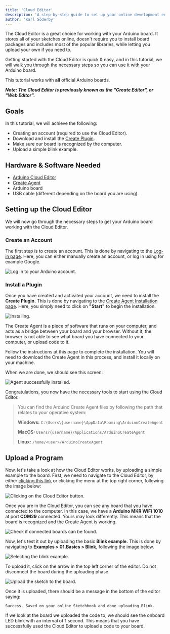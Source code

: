 ```yaml
---
title: 'Cloud Editor'
description: 'A step-by-step guide to set up your online development environment.'
author: 'Karl Söderby'
---
```



The Cloud Editor is a great choice for working with your Arduino board. It stores all of your sketches online, doesn't require you to install board packages and includes most of the popular libraries, while letting you upload your own if you need to.

Getting started with the Cloud Editor is quick & easy, and in this tutorial, we will walk you through the necessary steps so you can use it with your Arduino board.

This tutorial works with **all** official Arduino boards.

***Note: The Cloud Editor is previously known as the "Create Editor", or "Web Editor".***

## Goals

In this tutorial, we will achieve the following:

- Creating an account (required to use the Cloud Editor).
- Download and install the [Create Plugin](https://create.arduino.cc/getting-started/plugin/welcome).
- Make sure our board is recognized by the computer.
- Upload a simple blink example.

## Hardware & Software Needed

- [Arduino Cloud Editor](https://create.arduino.cc/editor)
- [Create Agent](https://create.arduino.cc/getting-started/plugin/welcome)
- Arduino board
- USB cable (different depending on the board you are using).

## Setting up the Cloud Editor

We will now go through the necessary steps to get your Arduino board working with the Cloud Editor.

### Create an Account

The first step is to create an account. This is done by navigating to the [Log-in page](login.arduino.cc/login). Here, you can either manually create an account, or log in using for example Google.

![Log in to your Arduino account.](assets/WebEditorInstall_1.png)

### Install a Plugin

Once you have created and activated your account, we need to install the **Create Plugin.** This is done by navigating to the [Create Agent Installation page](https://create.arduino.cc/getting-started/plugin/welcome). Here, you simply need to click on **"Start"** to begin the installation.

![Installing.](assets/WebEditorInstall_2.png)

The Create Agent is a piece of software that runs on your computer, and acts as a bridge between your board and your browser. Without it, the browser is not able to see what board you have connected to your computer, or upload code to it.

Follow the instructions at this page to complete the installation. You will need to download the Create Agent in this process, and install it locally on your machine.

When we are done, we should see this screen:

![Agent successfully installed.](assets/WebEditorInstall_3.png)

Congratulations, you now have the necessary tools to start using the Cloud Editor.

> You can find the Arduino Create Agent files by following the path that relates to your operative system:
> 
> **Windows:** `C:\Users\{username}\AppData\Roaming\ArduinoCreateAgent`
> 
> **MacOS:** `Users/{username}/Applications/ArduinoCreateAgent`
> 
> **Linux:** `/home/<user>/ArduinoCreateAgent`

## Upload a Program

Now, let's take a look at how the Cloud Editor works, by uploading a simple example to the board. First, we need to navigate to the Cloud Editor, by either [clicking this link](https://create.arduino.cc/editor) or clicking the menu at the top right corner, following the image below:

![Clicking on the Cloud Editor button.](assets/WebEditorInstall_4.png)

Once you are in the Cloud Editor, you can see any board that you have connected to the computer. In this case, we have a **Arduino MKR WiFi 1010** at port **COM29** connected. Yours may look differently. This means that the board is recognized and the Create Agent is working.

![Check if connected boards can be found.](assets/WebEditorInstall_5.png)

Now, let's test it out by uploading the basic **Blink example.** This is done by navigating to **Examples > 01.Basics > Blink**, following the image below.

![Selecting the blink example.](assets/WebEditorInstall_6.png)

To upload it, click on the arrow in the top left corner of the editor. Do not disconnect the board during the uploading phase.

![Upload the sketch to the board.](assets/WebEditorInstall_7.png)

Once it is uploaded, there should be a message in the bottom of the editor saying:

```
Success. Saved on your online Sketchbook and done uploading Blink.
```

If we look at the board we uploaded the code to, we should see the onboard LED blink with an interval of 1 second. This means that you have successfully used the Cloud Editor to upload a code to your board.
